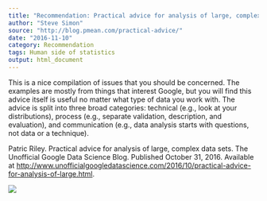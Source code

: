 ```yaml
---
title: "Recommendation: Practical advice for analysis of large, complex data sets"
author: "Steve Simon"
source: "http://blog.pmean.com/practical-advice/"
date: "2016-11-10"
category: Recommendation
tags: Human side of statistics
output: html_document
---
```


This is a nice compilation of issues that you should be concerned. The
examples are mostly from things that interest Google, but you will find
this advice itself is useful no matter what type of data you work with.
The advice is split into three broad categories: technical (e.g., look
at your distributions), process (e.g., separate validation, description,
and evaluation), and communication (e.g., data analysis starts with
questions, not data or a technique).

<!---More--->

Patric Riley. Practical advice for analysis of large, complex data sets.
The Unofficial Google Data Science Blog. Published October 31, 2016.
Available at
<http://www.unofficialgoogledatascience.com/2016/10/practical-advice-for-analysis-of-large.html>.

![](../../web/images/practical-advice01.png)




